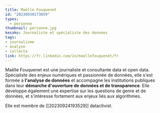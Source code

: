 ```yaml
---
title: Maëlle Fouquenet
id: "20230930173859"
types:
  - personne
thumbnail: personne.jpg
kesako: Journaliste et spécialiste des données
tags:
- journalisme
- analyse
- collecte
link: https://fr.linkedin.com/in/maellefouquenet/fr
---
```


Maëlle Fouquenet est une journaliste et consultante data et open data. Spécialiste des enjeux numériques et passionnée de données, elle s'est formée à **l'analyse de données** et accompagne les institutions publiques dans leur **démarche d'ouverture de données et de transparence**. Elle développe également une expertise sur les questions de genre et de données, et s'intéresse fortement aux enjeux liés aux algorithmes.

Elle est membre de [[20230924193529]] datactivist.